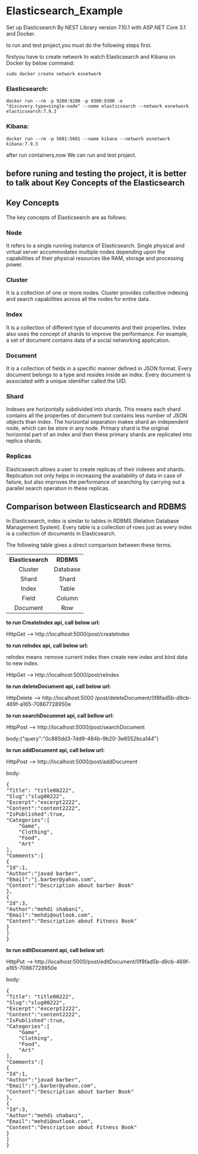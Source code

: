 # Elasticsearch_Example
Set up Elasticsearch By NEST Library version 7.10.1 with ASP.NET Core 3.1 and Docker.

to run and test project,you must do the following steps first.

firstyou have to create network to watch Elasticsearch and Kibana on Docker by below command:

<code>sudo docker create network esnetwork</code>

<h3>Elasticsearch:</h3>

<code>docker run --rm -p 9200:9200 -p 9300:9300 -e "discovery.type=single-node" --name elasticsearch --network esnetwork elasticsearch:7.9.3</code>

<h3>Kibana:</h3>

<code>docker run --rm -p 5601:5601 --name kibana --network esnetwork kibana:7.9.3</code>

after run containers,now We can run and test project.

<h2>before runing and testing the project, it is better to talk about Key Concepts of the Elasticsearch</h2>

<h2>Key Concepts</h2>
<p>The key concepts of Elasticsearch are as follows:</p>
<h3>Node</h3>
<p>It refers to a single running instance of Elasticsearch. Single physical and virtual server accommodates multiple nodes depending upon the capabilities of their physical resources like RAM, storage and processing power.</p>
<h3>Cluster</h3>
<p>It is a collection of one or more nodes. Cluster provides collective indexing and search capabilities across all the nodes for entire data.</p>
<h3>Index</h3>
<p>It is a collection of different type of documents and their properties. Index also uses the concept of shards to improve the performance. For example, a set of document contains data of a social networking application.</p>
<h3>Document</h3>
<p>It is a collection of fields in a specific manner defined in JSON format. Every document belongs to a type and resides inside an index. Every document is associated with a unique identifier called the UID.</p>
<h3>Shard</h3>
<p>Indexes are horizontally subdivided into shards. This means each shard contains all the properties of document but contains less number of JSON objects than index. The horizontal separation makes shard an independent node, which can be store in any node. Primary shard is the original horizontal part of an index and then these primary shards are replicated into replica shards.</p>
<h3>Replicas</h3>
<p>Elasticsearch allows a user to create replicas of their indexes and shards. Replication not only helps in increasing the availability of data in case of failure, but also improves the performance of searching by carrying out a parallel search operation in these replicas.</p>

<h2>Comparison between Elasticsearch and RDBMS</h2>

<p>In Elasticsearch, index is similar to tables in RDBMS (Relation Database Management System). Every table is a collection of rows just as every index is a collection of documents in Elasticsearch. </p>

<p>The following table gives a direct comparison between these terms.</p>

<table class="table table-bordered" style="text-align:center;">
<tbody><tr>
<th>Elasticsearch</th>
<th>RDBMS</th>
</tr>
<tr>
<td>Cluster</td>
<td>Database</td>
</tr>
<tr>
<td>Shard</td>
<td>Shard</td>
</tr>
<tr>
<td>Index</td>
<td>Table</td>
</tr>
<tr>
<td>Field</td>
<td>Column</td>
</tr>
<tr>
<td>Document</td>
<td>Row</td>
</tr>
</tbody></table>

<b>to run CreateIndex api, call below url:</b>

HttpGet --> http://localhost:5000/post/createIndex

<b>to run reIndex api, call below url:</b>

reIndex means :remove current index then create new index and bind data to new index.

HttpGet --> http://localhost:5000/post/reIndex

<b>to run deleteDocument api, call below url:</b>

HttpDelete --> http://localhost:5000 /post/deleteDocument/0f8fad5b-d9cb-469f-a165-70867728950e

<b>to run searchDocumnet api, call bellow url:</b>

HttpPost --> http://localhost:5000/post/searchDocument

body:{"query":"0c885dd3-7dd9-484b-9b20-3e6552bca144"}

<b>to run addDocument api, call below url:</b>

HttpPost --> http://localhost:5000/post/addDocument

body:
<pre>{
"Title": "title00222",
"Slug":"slug00222",
"Excerpt":"excerpt2222",
"Content":"content2222",
"IsPublished":true, 
"Categories":[
    "Game",
    "Clothing",
    "Food",
    "Art"
],
"Comments":[
{
"Id":1,
"Author":"javad barber",
"Email":"j.barber@yahoo.com",
"Content":"Description about barber Book"
},
{
"Id":3,
"Author":"mehdi shabani",
"Email":"mehdi@outlook.com",
"Content":"Description about Fitness Book"
}
]
}
</pre>

<b>to run editDocument api, call below url:</b>

HttpPut --> http://localhost:5000/post/editDocument/0f8fad5b-d9cb-469f-a165-70867728950e

body:
<pre>
{
"Title": "title00222",
"Slug":"slug00222",
"Excerpt":"excerpt2222",
"Content":"content2222",
"IsPublished":true, 
"Categories":[
    "Game",
    "Clothing",
    "Food",
    "Art"
],
"Comments":[
{
"Id":1,
"Author":"javad barber",
"Email":"j.barber@yahoo.com",
"Content":"Description about barber Book"
},
{
"Id":3,
"Author":"mehdi shabani",
"Email":"mehdi@outlook.com",
"Content":"Description about Fitness Book"
}
]
}
</pre>
